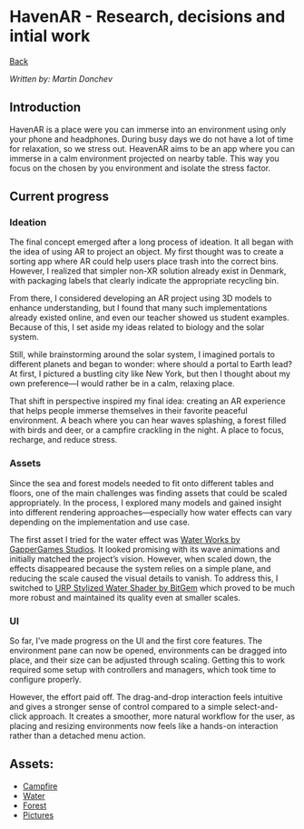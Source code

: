 # HavenAR - Research, decisions and intial work

[Back](../README.md)

_Written by: Martin Donchev_

## Introduction

HavenAR is a place were you can immerse into an environment using only your phone and headphones. During busy days we do not have a lot of time for relaxation, so we stress out. HeavenAR aims to be an app where you can immerse in a calm environment projected on nearby table. This way you focus on the chosen by you environment and isolate the stress factor.

## Current progress

### Ideation

The final concept emerged after a long process of ideation. It all began with the idea of using AR to project an object. My first thought was to create a sorting app where AR could help users place trash into the correct bins. However, I realized that simpler non-XR solution already exist in Denmark, with packaging labels that clearly indicate the appropriate recycling bin.

From there, I considered developing an AR project using 3D models to enhance understanding, but I found that many such implementations already existed online, and even our teacher showed us student examples. Because of this, I set aside my ideas related to biology and the solar system.

Still, while brainstorming around the solar system, I imagined portals to different planets and began to wonder: where should a portal to Earth lead? At first, I pictured a bustling city like New York, but then I thought about my own preference—I would rather be in a calm, relaxing place.

That shift in perspective inspired my final idea: creating an AR experience that helps people immerse themselves in their favorite peaceful environment. A beach where you can hear waves splashing, a forest filled with birds and deer, or a campfire crackling in the night. A place to focus, recharge, and reduce stress.

### Assets

Since the sea and forest models needed to fit onto different tables and floors, one of the main challenges was finding assets that could be scaled appropriately. In the process, I explored many models and gained insight into different rendering approaches—especially how water effects can vary depending on the implementation and use case.

The first asset I tried for the water effect was [Water Works by GapperGames Studios](https://assetstore.unity.com/packages/3d/environments/waterworks-simple-water-ocean-river-system-for-urp-reflection-re-206909). It looked promising with its wave animations and initially matched the project’s vision. However, when scaled down, the effects disappeared because the system relies on a simple plane, and reducing the scale caused the visual details to vanish. To address this, I switched to [URP Stylized Water Shader by BitGem](https://assetstore.unity.com/packages/vfx/shaders/urp-stylized-water-shader-proto-series-187485) which proved to be much more robust and maintained its quality even at smaller scales.

### UI

So far, I’ve made progress on the UI and the first core features. The environment pane can now be opened, environments can be dragged into place, and their size can be adjusted through scaling. Getting this to work required some setup with controllers and managers, which took time to configure properly.

However, the effort paid off. The drag-and-drop interaction feels intuitive and gives a stronger sense of control compared to a simple select-and-click approach. It creates a smoother, more natural workflow for the user, as placing and resizing environments now feels like a hands-on interaction rather than a detached menu action.

## Assets:
- [Campfire](https://assetstore.unity.com/packages/3d/props/the-free-medieval-and-war-props-174433)
- [Water](https://assetstore.unity.com/packages/vfx/shaders/urp-stylized-water-shader-proto-series-187485)
- [Forest](https://assetstore.unity.com/packages/3d/vegetation/environment-pack-free-forest-sample-168396)
- [Pictures](https://www.flaticon.com/)